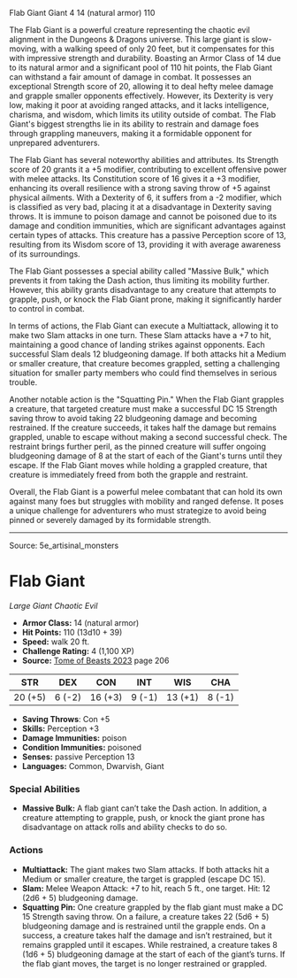 <MonsterName/>Flab Giant</MonsterName>
<CreatureType/>Giant</CreatureType>
<CR/>4</CR>
<AC/>14 (natural armor)</AC>
<HP/>110</HP>
<summary>The Flab Giant is a powerful creature representing the chaotic evil alignment in the Dungeons & Dragons universe. This large giant is slow-moving, with a walking speed of only 20 feet, but it compensates for this with impressive strength and durability. Boasting an Armor Class of 14 due to its natural armor and a significant pool of 110 hit points, the Flab Giant can withstand a fair amount of damage in combat. It possesses an exceptional Strength score of 20, allowing it to deal hefty melee damage and grapple smaller opponents effectively. However, its Dexterity is very low, making it poor at avoiding ranged attacks, and it lacks intelligence, charisma, and wisdom, which limits its utility outside of combat. The Flab Giant's biggest strengths lie in its ability to restrain and damage foes through grappling maneuvers, making it a formidable opponent for unprepared adventurers.</summary>

<detail>

The Flab Giant has several noteworthy abilities and attributes. Its Strength score of 20 grants it a +5 modifier, contributing to excellent offensive power with melee attacks. Its Constitution score of 16 gives it a +3 modifier, enhancing its overall resilience with a strong saving throw of +5 against physical ailments. With a Dexterity of 6, it suffers from a -2 modifier, which is classified as very bad, placing it at a disadvantage in Dexterity saving throws. It is immune to poison damage and cannot be poisoned due to its damage and condition immunities, which are significant advantages against certain types of attacks. This creature has a passive Perception score of 13, resulting from its Wisdom score of 13, providing it with average awareness of its surroundings. 

The Flab Giant possesses a special ability called "Massive Bulk," which prevents it from taking the Dash action, thus limiting its mobility further. However, this ability grants disadvantage to any creature that attempts to grapple, push, or knock the Flab Giant prone, making it significantly harder to control in combat.

In terms of actions, the Flab Giant can execute a Multiattack, allowing it to make two Slam attacks in one turn. These Slam attacks have a +7 to hit, maintaining a good chance of landing strikes against opponents. Each successful Slam deals 12 bludgeoning damage. If both attacks hit a Medium or smaller creature, that creature becomes grappled, setting a challenging situation for smaller party members who could find themselves in serious trouble.

Another notable action is the "Squatting Pin." When the Flab Giant grapples a creature, that targeted creature must make a successful DC 15 Strength saving throw to avoid taking 22 bludgeoning damage and becoming restrained. If the creature succeeds, it takes half the damage but remains grappled, unable to escape without making a second successful check. The restraint brings further peril, as the pinned creature will suffer ongoing bludgeoning damage of 8 at the start of each of the Giant's turns until they escape. If the Flab Giant moves while holding a grappled creature, that creature is immediately freed from both the grapple and restraint.

Overall, the Flab Giant is a powerful melee combatant that can hold its own against many foes but struggles with mobility and ranged defense. It poses a unique challenge for adventurers who must strategize to avoid being pinned or severely damaged by its formidable strength.</detail>



---

Source: 5e_artisinal_monsters

# Flab Giant

*Large* *Giant* *Chaotic Evil*

- **Armor Class:** 14 (natural armor)
- **Hit Points:** 110 (13d10 + 39)
- **Speed:** walk 20 ft.
- **Challenge Rating:** 4 (1,100 XP)
- **Source:** [Tome of Beasts 2023](https://koboldpress.com/kpstore/product/tome-of-beasts-1-2023-edition/) page 206

| STR | DEX | CON | INT | WIS | CHA |
| --- | --- | --- | --- | --- | --- |
| 20 (+5) | 6 (-2) | 16 (+3) | 9 (-1) | 13 (+1) | 8 (-1) |

- **Saving Throws**: Con +5
- **Skills:** Perception +3
- **Damage Immunities:** poison
- **Condition Immunities:** poisoned
- **Senses:** passive Perception 13
- **Languages:** Common, Dwarvish, Giant

### Special Abilities

- **Massive Bulk:** A flab giant can’t take the Dash action. In addition, a creature attempting to grapple, push, or knock the giant prone has disadvantage on attack rolls and ability checks to do so.

### Actions

- **Multiattack:** The giant makes two Slam attacks. If both attacks hit a Medium or smaller creature, the target is grappled (escape DC 15).
- **Slam:** Melee Weapon Attack: +7 to hit, reach 5 ft., one target. Hit: 12 (2d6 + 5) bludgeoning damage.
- **Squatting Pin:** One creature grappled by the flab giant must make a DC 15 Strength saving throw. On a failure, a creature takes 22 (5d6 + 5) bludgeoning damage and is restrained until the grapple ends. On a success, a creature takes half the damage and isn’t restrained, but it remains grappled until it escapes. While restrained, a creature takes 8 (1d6 + 5) bludgeoning damage at the start of each of the giant’s turns. If the flab giant moves, the target is no longer restrained or grappled.


